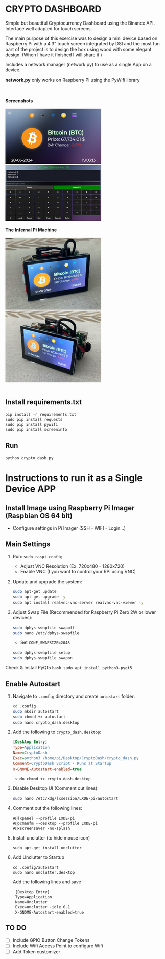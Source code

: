 # CRYPTO DASHBOARD
Simple but beautiful Cryptocurrency Dashboard using the Binance API.
Interface well adapted for touch screens.

The main purpose of this exercise was to design a mini device based on Raspberry Pi with a 4.3" touch screen integrated by DSI and the most fun part of the project is to design the box using wood with some elegant design. (When I have it finished I will share it )

Includes a network manager (network.py) to use as a single App on a device.

**network.py** only works on Raspberry Pi using the PyWifi library 

<br><br>
**Screenshots**
<br><br>
<img src="./images/img1.jpg" alt="CRYPTO DASHBOARD Demo 1" width="300"/>
<img src="./images/img2.jpg" alt="CRYPTO DASHBOARD Demo 2" width="300"/>
<br><br>
**The Infernal Pi Machine**
<br><br>
<img src="./images/img3.jpg" alt="CRYPTO DASHBOARD Demo 2" width="300"/>
<img src="./images/img4.jpg" alt="CRYPTO DASHBOARD Demo 2" width="300"/>
<br><br>

## Install **requirements.txt**
    pip install -r requirements.txt
    sudo pip install requests
    sudo pip install pywifi
    sudo pip install screeninfo

## Run
    python crypto_dash.py
    
# Instructions to run it as a Single Device APP

## Install Image using Raspberry Pi Imager (Raspbian OS 64 bit)
- Configure settings in Pi Imager (SSH - WIFI - Login...)

## Main Settings

1. Run:
    ```sudo raspi-config```
    - Adjust VNC Resolution (Ex. 720x480 - 1280x720)
    - Enable VNC (I you want to control your RPi using VNC)

2. Update and upgrade the system:
    ```bash
    sudo apt-get update
    sudo apt-get upgrade -y
    sudo apt install realvnc-vnc-server realvnc-vnc-viewer -y
    ```

3. Adjust Swap File (Recommended for Raspberry Pi Zero 2W or lower devices):
    ```bash
    sudo dphys-swapfile swapoff
    sudo nano /etc/dphys-swapfile
    ```
    - Set `CONF_SWAPSIZE=2048`
    ```bash
    sudo dphys-swapfile setup
    sudo dphys-swapfile swapon
    ```

Check & Install PyQt5
    ```bash
    sudo apt install python3-pyqt5
    ```

## Enable Autostart
1. Navigate to `.config` directory and create `autostart` folder:
    ```bash
    cd .config
    sudo mkdir autostart
    sudo chmod +x autostart
    sudo nano crypto_dash.desktop
    ```
2. Add the following to `crypto_dash.desktop`:
    ```ini
    [Desktop Entry]
    Type=Application
    Name=CryptoDash
    Exec=python3 /home/pi/Desktop/CryptoDash/crypto_dash.py
    Comment=CryptoDash Script - Runs at Startup
    X-GNOME-Autostart-enabled=true
    ```
        sudo chmod +x crypto_dash.desktop

3. Disable Desktop UI (Comment out lines):
    ```bash
    sudo nano /etc/xdg/lxsession/LXDE-pi/autostart
    ```
    
4. Comment out the following lines:
    ```plaintext
    #@lxpanel --profile LXDE-pi
    #@pcmanfm --desktop --profile LXDE-pi
    #@xscreensaver -no-splash
    ```
5. Install unclutter (to hide mouse icon)
    ```
    sudo apt-get install unclutter
    ```
6. Add Unclutter to Startup
   ```
   cd .config/autostart
   sudo nano unclutter.desktop
   ```
   Add the following lines and save
   ```
    [Desktop Entry]
    Type=Application
    Name=Unclutter
    Exec=unclutter -idle 0.1
    X-GNOME-Autostart-enabled=true
     ```

## TO DO
- [ ] Include GPIO Button Change Tokens
- [ ] Include Wifi Access Point to configure Wifi
- [ ] Add Token customizer
